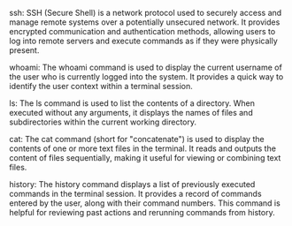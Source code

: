 ssh:
    SSH (Secure Shell) is a network protocol used to securely access and manage remote systems over a potentially unsecured network. It provides encrypted communication and authentication methods, allowing users to log into remote servers and execute commands as if they were physically present.

whoami:
    The whoami command is used to display the current username of the user who is currently logged into the system. It provides a quick way to identify the user context within a terminal session.

ls:
    The ls command is used to list the contents of a directory. When executed without any arguments, it displays the names of files and subdirectories within the current working directory.

cat:
    The cat command (short for "concatenate") is used to display the contents of one or more text files in the terminal. It reads and outputs the content of files sequentially, making it useful for viewing or combining text files.

history:
    The history command displays a list of previously executed commands in the terminal session. It provides a record of commands entered by the user, along with their command numbers. This command is helpful for reviewing past actions and rerunning commands from history.
